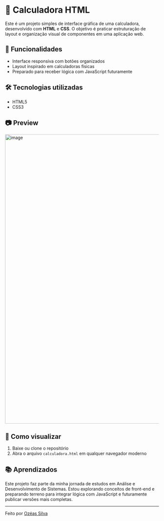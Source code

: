 # 🧮 Calculadora HTML

Este é um projeto simples de interface gráfica de uma calculadora, desenvolvido com **HTML** e **CSS**. O objetivo é praticar estruturação de layout e organização visual de componentes em uma aplicação web.

## 📌 Funcionalidades

- Interface responsiva com botões organizados
- Layout inspirado em calculadoras físicas
- Preparado para receber lógica com JavaScript futuramente

## 🛠️ Tecnologias utilizadas

- HTML5
- CSS3

## 📷 Preview
<img width="1901" height="946" alt="image" src="https://github.com/user-attachments/assets/02508ebd-2f2b-4651-aef4-790df9540a58" />

## 🚀 Como visualizar

1. Baixe ou clone o repositório
2. Abra o arquivo `calculadora.html` em qualquer navegador moderno

## 📚 Aprendizados

Este projeto faz parte da minha jornada de estudos em Análise e Desenvolvimento de Sistemas. Estou explorando conceitos de front-end e preparando terreno para integrar lógica com JavaScript e futuramente publicar versões mais completas.

---

Feito por [Ozéas Silva ](https://github.com/ozeas8)
